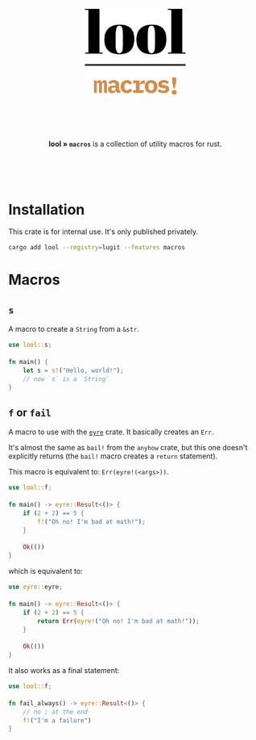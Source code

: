 <p align="center"><img src="./../../.github/img/logo-macros.svg" width="200"></p>

<br>
<br>
<br>

<p align="center"><b>lool » <code>macros</code></b> is a collection of utility macros for rust.</p>
</p>

<br>
<br>
<br>

# Installation

This crate is for internal use. It's only published privately. 

```bash
cargo add lool --registry=lugit --features macros
```

# Macros

## `s`

A macro to create a `String` from a `&str`.

```rs
use lool::s;

fn main() {
    let s = s!("Hello, world!");
    // now `s` is a `String`
}
```

## `f` or `fail`

A macro to use with the [`eyre`](https://crates.io/crates/eyre) crate.
It basically creates an `Err`.

It's almost the same as `bail!` from the `anyhow` crate, but this one doesn't explicitly returns (the `bail!` macro creates a `return` statement).

This macro is equivalent to: `Err(eyre!(<args>))`.

```rs
use lool::f;

fn main() -> eyre::Result<()> {
    if (2 + 2) == 5 {
        f!("Oh no! I'm bad at math!");
    }

    Ok(())
}
```

which is equivalent to:

```rs
use eyre::eyre;

fn main() -> eyre::Result<()> {
    if (2 + 2) == 5 {
        return Err(eyre!("Oh no! I'm bad at math!"));
    }

    Ok(())
}
```

It also works as a final statement:

```rs
use lool::f;

fn fail_always() -> eyre::Result<()> {
    // no ; at the end
    f!("I'm a failure")
}
```

